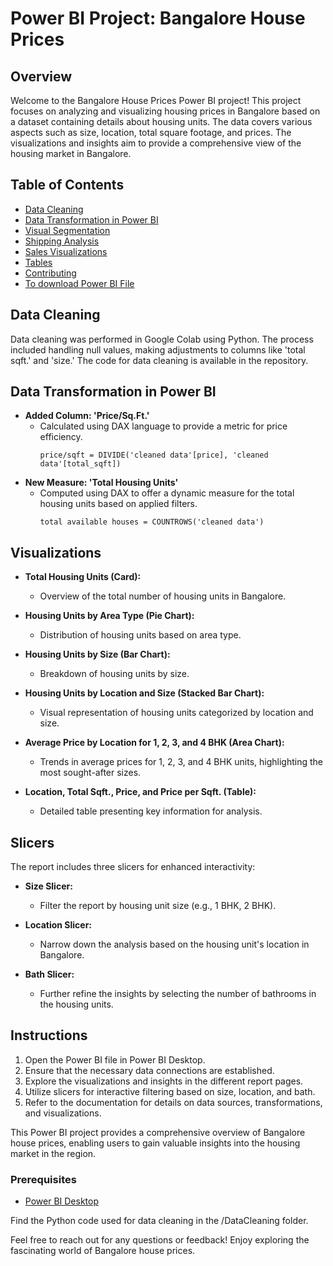# Power BI Project: Bangalore House Prices

## Overview

Welcome to the Bangalore House Prices Power BI project! This project focuses on analyzing and visualizing housing prices in Bangalore based on a dataset containing details about housing units. The data covers various aspects such as size, location, total square footage, and prices. The visualizations and insights aim to provide a comprehensive view of the housing market in Bangalore.

## Table of Contents

- [Data Cleaning](#data-cleaning)
- [Data Transformation in Power BI](#data-transformation-in-power-bi)
- [Visual Segmentation](#visual-segmentation)
- [Shipping Analysis](#shipping-analysis)
- [Sales Visualizations](#sales-visualizations)
- [Tables](#tables)
- [Contributing](#contributing)
- [To download Power BI File](#To-download-power-bi-file)



## Data Cleaning

Data cleaning was performed in Google Colab using Python. The process included handling null values, making adjustments to columns like 'total sqft.' and 'size.' The code for data cleaning is available in the repository.

## Data Transformation in Power BI

- **Added Column: 'Price/Sq.Ft.'**
  - Calculated using DAX language to provide a metric for price efficiency.
    ```DAX
    price/sqft = DIVIDE('cleaned data'[price], 'cleaned data'[total_sqft])
    ```
- **New Measure: 'Total Housing Units'**
  - Computed using DAX to offer a dynamic measure for the total housing units based on applied filters.
    ```DAX
    total available houses = COUNTROWS('cleaned data')
    ```

## Visualizations

- **Total Housing Units (Card):**
  - Overview of the total number of housing units in Bangalore.
  
- **Housing Units by Area Type (Pie Chart):**
  - Distribution of housing units based on area type.

- **Housing Units by Size (Bar Chart):**
  - Breakdown of housing units by size.

- **Housing Units by Location and Size (Stacked Bar Chart):**
  - Visual representation of housing units categorized by location and size.

- **Average Price by Location for 1, 2, 3, and 4 BHK (Area Chart):**
  - Trends in average prices for 1, 2, 3, and 4 BHK units, highlighting the most sought-after sizes.

- **Location, Total Sqft., Price, and Price per Sqft. (Table):**
  - Detailed table presenting key information for analysis.

## Slicers

The report includes three slicers for enhanced interactivity:

- **Size Slicer:**
  - Filter the report by housing unit size (e.g., 1 BHK, 2 BHK).

- **Location Slicer:**
  - Narrow down the analysis based on the housing unit's location in Bangalore.

- **Bath Slicer:**
  - Further refine the insights by selecting the number of bathrooms in the housing units.

## Instructions

1. Open the Power BI file in Power BI Desktop.
2. Ensure that the necessary data connections are established.
3. Explore the visualizations and insights in the different report pages.
4. Utilize slicers for interactive filtering based on size, location, and bath.
5. Refer to the documentation for details on data sources, transformations, and visualizations.

This Power BI project provides a comprehensive overview of Bangalore house prices, enabling users to gain valuable insights into the housing market in the region.

### Prerequisites

- [Power BI Desktop](https://powerbi.microsoft.com/desktop/)


Find the Python code used for data cleaning in the /DataCleaning folder.

Feel free to reach out for any questions or feedback! Enjoy exploring the fascinating world of Bangalore house prices.







